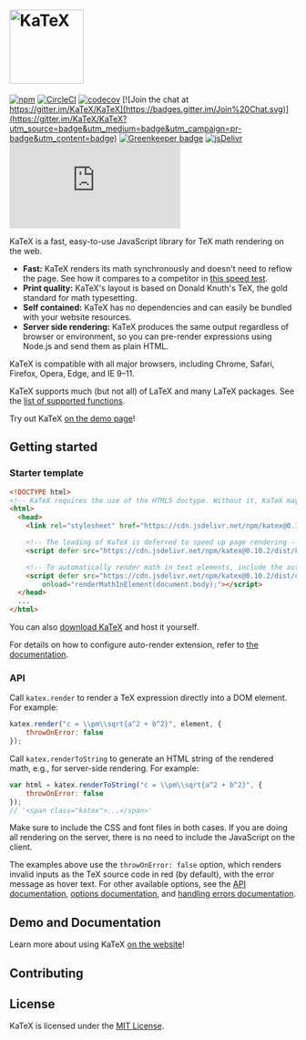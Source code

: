 # [<img src="https://katex.org/img/katex-logo-black.svg" width="130" alt="KaTeX">](https://katex.org/)
[![npm](https://img.shields.io/npm/v/katex.svg)](https://www.npmjs.com/package/katex)
[![CircleCI](https://circleci.com/gh/KaTeX/KaTeX.svg?style=shield)](https://circleci.com/gh/KaTeX/KaTeX)
[![codecov](https://codecov.io/gh/KaTeX/KaTeX/branch/master/graph/badge.svg)](https://codecov.io/gh/KaTeX/KaTeX)
[![Join the chat at https://gitter.im/KaTeX/KaTeX](https://badges.gitter.im/Join%20Chat.svg)](https://gitter.im/KaTeX/KaTeX?utm_source=badge&utm_medium=badge&utm_campaign=pr-badge&utm_content=badge)
[![Greenkeeper badge](https://badges.greenkeeper.io/KaTeX/KaTeX.svg)](https://greenkeeper.io/)
[![jsDelivr](https://data.jsdelivr.com/v1/package/npm/katex/badge?style=rounded)](https://www.jsdelivr.com/package/npm/katex)
![](https://img.badgesize.io/KaTeX/KaTeX/v0.10.2/dist/katex.min.js?compression=gzip)

KaTeX is a fast, easy-to-use JavaScript library for TeX math rendering on the web.

 * **Fast:** KaTeX renders its math synchronously and doesn't need to reflow the page. See how it compares to a competitor in [this speed test](http://www.intmath.com/cg5/katex-mathjax-comparison.php).
 * **Print quality:** KaTeX's layout is based on Donald Knuth's TeX, the gold standard for math typesetting.
 * **Self contained:** KaTeX has no dependencies and can easily be bundled with your website resources.
 * **Server side rendering:** KaTeX produces the same output regardless of browser or environment, so you can pre-render expressions using Node.js and send them as plain HTML.

KaTeX is compatible with all major browsers, including Chrome, Safari, Firefox, Opera, Edge, and IE 9–11.

KaTeX supports much (but not all) of LaTeX and many LaTeX packages. See the [list of supported functions](https://katex.org/docs/supported.html).

Try out KaTeX [on the demo page](https://katex.org/#demo)!

## Getting started

### Starter template

```html
<!DOCTYPE html>
<!-- KaTeX requires the use of the HTML5 doctype. Without it, KaTeX may not render properly -->
<html>
  <head>
    <link rel="stylesheet" href="https://cdn.jsdelivr.net/npm/katex@0.10.2/dist/katex.min.css" integrity="sha384-yFRtMMDnQtDRO8rLpMIKrtPCD5jdktao2TV19YiZYWMDkUR5GQZR/NOVTdquEx1j" crossorigin="anonymous">

    <!-- The loading of KaTeX is deferred to speed up page rendering -->
    <script defer src="https://cdn.jsdelivr.net/npm/katex@0.10.2/dist/katex.min.js" integrity="sha384-9Nhn55MVVN0/4OFx7EE5kpFBPsEMZxKTCnA+4fqDmg12eCTqGi6+BB2LjY8brQxJ" crossorigin="anonymous"></script>

    <!-- To automatically render math in text elements, include the auto-render extension: -->
    <script defer src="https://cdn.jsdelivr.net/npm/katex@0.10.2/dist/contrib/auto-render.min.js" integrity="sha384-kWPLUVMOks5AQFrykwIup5lo0m3iMkkHrD0uJ4H5cjeGihAutqP0yW0J6dpFiVkI" crossorigin="anonymous"
        onload="renderMathInElement(document.body);"></script>
  </head>
  ...
</html>
```

You can also [download KaTeX](https://github.com/KaTeX/KaTeX/releases) and host it yourself.

For details on how to configure auto-render extension, refer to [the documentation](https://katex.org/docs/autorender.html).

### API

Call `katex.render` to render a TeX expression directly into a DOM element.
For example:

```js
katex.render("c = \\pm\\sqrt{a^2 + b^2}", element, {
    throwOnError: false
});
```

Call `katex.renderToString` to generate an HTML string of the rendered math,
e.g., for server-side rendering.  For example:

```js
var html = katex.renderToString("c = \\pm\\sqrt{a^2 + b^2}", {
    throwOnError: false
});
// '<span class="katex">...</span>'
```

Make sure to include the CSS and font files in both cases.
If you are doing all rendering on the server, there is no need to include the
JavaScript on the client.

The examples above use the `throwOnError: false` option, which renders invalid
inputs as the TeX source code in red (by default), with the error message as
hover text.  For other available options, see the
[API documentation](https://katex.org/docs/api.html),
[options documentation](https://katex.org/docs/options.html), and
[handling errors documentation](https://katex.org/docs/error.html).

## Demo and Documentation

Learn more about using KaTeX [on the website](https://katex.org)!

## Contributing


## License

KaTeX is licensed under the [MIT License](http://opensource.org/licenses/MIT).
